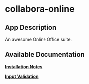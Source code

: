 # collabora-online

## App Description

An awesome Online Office suite.

## Available Documentation

[**Installation Notes**](charts/dependency/collabora-online/installation_notes)

[**Input Validation**](charts/dependency/collabora-online/validation)

